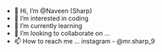 - 👋 Hi, I’m @Naveen (Sharp)
- 👀 I’m interested in coding
- 🌱 I’m currently learning 
- 💞️ I’m looking to collaborate on ...
- 📫 How to reach me ... instagram - @mr.sharp_9

<!---
Naveen is a ✨ special ✨ repository because its `README.md` (this file) appears on your GitHub profile.
You can click the Preview link to take a look at your changes.
--->

